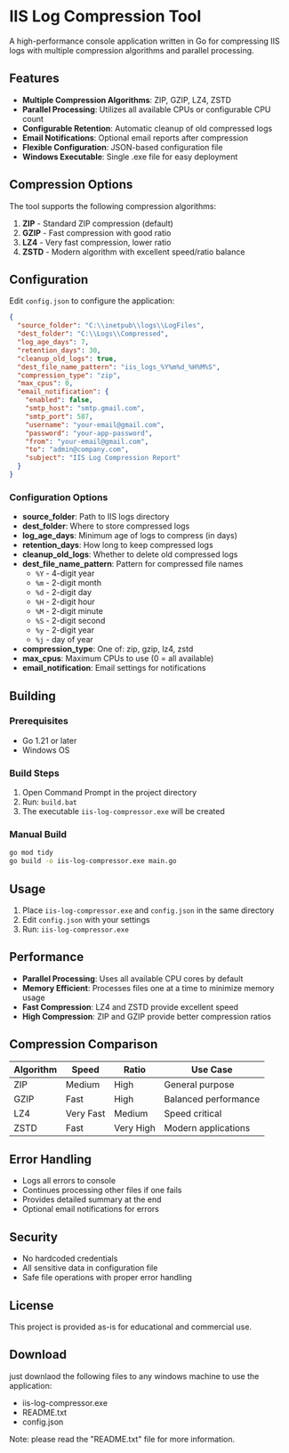 # IIS Log Compression Tool

A high-performance console application written in Go for compressing IIS logs with multiple compression algorithms and parallel processing.

## Features

- **Multiple Compression Algorithms**: ZIP, GZIP, LZ4, ZSTD
- **Parallel Processing**: Utilizes all available CPUs or configurable CPU count
- **Configurable Retention**: Automatic cleanup of old compressed logs
- **Email Notifications**: Optional email reports after compression
- **Flexible Configuration**: JSON-based configuration file
- **Windows Executable**: Single .exe file for easy deployment

## Compression Options

The tool supports the following compression algorithms:

1. **ZIP** - Standard ZIP compression (default)
2. **GZIP** - Fast compression with good ratio
3. **LZ4** - Very fast compression, lower ratio
4. **ZSTD** - Modern algorithm with excellent speed/ratio balance

## Configuration

Edit `config.json` to configure the application:

```json
{
  "source_folder": "C:\\inetpub\\logs\\LogFiles",
  "dest_folder": "C:\\Logs\\Compressed",
  "log_age_days": 7,
  "retention_days": 30,
  "cleanup_old_logs": true,
  "dest_file_name_pattern": "iis_logs_%Y%m%d_%H%M%S",
  "compression_type": "zip",
  "max_cpus": 0,
  "email_notification": {
    "enabled": false,
    "smtp_host": "smtp.gmail.com",
    "smtp_port": 587,
    "username": "your-email@gmail.com",
    "password": "your-app-password",
    "from": "your-email@gmail.com",
    "to": "admin@company.com",
    "subject": "IIS Log Compression Report"
  }
}
```

### Configuration Options

- **source_folder**: Path to IIS logs directory
- **dest_folder**: Where to store compressed logs
- **log_age_days**: Minimum age of logs to compress (in days)
- **retention_days**: How long to keep compressed logs
- **cleanup_old_logs**: Whether to delete old compressed logs
- **dest_file_name_pattern**: Pattern for compressed file names
  - `%Y` - 4-digit year
  - `%m` - 2-digit month
  - `%d` - 2-digit day
  - `%H` - 2-digit hour
  - `%M` - 2-digit minute
  - `%S` - 2-digit second
  - `%y` - 2-digit year
  - `%j` - day of year
- **compression_type**: One of: zip, gzip, lz4, zstd
- **max_cpus**: Maximum CPUs to use (0 = all available)
- **email_notification**: Email settings for notifications

## Building

### Prerequisites
- Go 1.21 or later
- Windows OS

### Build Steps
1. Open Command Prompt in the project directory
2. Run: `build.bat`
3. The executable `iis-log-compressor.exe` will be created

### Manual Build
```bash
go mod tidy
go build -o iis-log-compressor.exe main.go
```

## Usage

1. Place `iis-log-compressor.exe` and `config.json` in the same directory
2. Edit `config.json` with your settings
3. Run: `iis-log-compressor.exe`

## Performance

- **Parallel Processing**: Uses all available CPU cores by default
- **Memory Efficient**: Processes files one at a time to minimize memory usage
- **Fast Compression**: LZ4 and ZSTD provide excellent speed
- **High Compression**: ZIP and GZIP provide better compression ratios

## Compression Comparison

| Algorithm | Speed | Ratio | Use Case |
|-----------|-------|-------|----------|
| ZIP | Medium | High | General purpose |
| GZIP | Fast | High | Balanced performance |
| LZ4 | Very Fast | Medium | Speed critical |
| ZSTD | Fast | Very High | Modern applications |

## Error Handling

- Logs all errors to console
- Continues processing other files if one fails
- Provides detailed summary at the end
- Optional email notifications for errors

## Security

- No hardcoded credentials
- All sensitive data in configuration file
- Safe file operations with proper error handling

## License

This project is provided as-is for educational and commercial use.

## Download

just downlaod the following files to any windows machine to use the application: 
- iis-log-compressor.exe 
- README.txt
- config.json

Note: please read the "README.txt" file for more information. 

